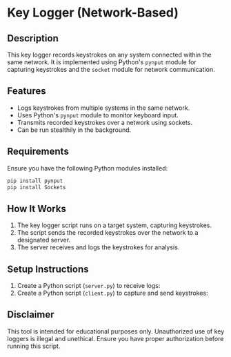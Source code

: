 # Key Logger (Network-Based)

## Description
This key logger records keystrokes on any system connected within the same network. It is implemented using Python's `pynput` module for capturing keystrokes and the `socket` module for network communication.

## Features
- Logs keystrokes from multiple systems in the same network.
- Uses Python's `pynput` module to monitor keyboard input.
- Transmits recorded keystrokes over a network using sockets.
- Can be run stealthily in the background.

## Requirements
Ensure you have the following Python modules installed:

```bash
pip install pynput
pip install Sockets
```

## How It Works
1. The key logger script runs on a target system, capturing keystrokes.
2. The script sends the recorded keystrokes over the network to a designated server.
3. The server receives and logs the keystrokes for analysis.

## Setup Instructions

1. Create a Python script (`server.py`) to receive logs:
2. Create a Python script (`client.py`) to capture and send keystrokes:


## Disclaimer
This tool is intended for educational purposes only. Unauthorized use of key loggers is illegal and unethical. Ensure you have proper authorization before running this script.


